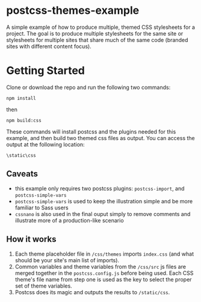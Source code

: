 # postcss-themes-example

A simple example of how to produce multiple, themed CSS stylesheets for a project. The goal is to produce multiple stylesheets for the same site or stylesheets for multiple sites that share much of the same code (branded sites with different content focus).

# Getting Started

Clone or download the repo and run the following two commands:

`npm install`

then

`npm build:css`

These commands will install postcss and the plugins needed for this example, and then build two themed css files as output. You can access the output at the following location:

`\static\css`

## Caveats

* this example only requires two postcss plugins: `postcss-import`, and `postcss-simple-vars`
* `postcss-simple-vars` is used to keep the illustration simple and be more familiar to Sass users
* `cssnano` is also used in the final ouput simply to remove comments and illustrate more of a production-like scenario

## How it works

1. Each theme placeholder file in `/css/themes` imports `index.css` (and what should be your site's main list of imports).
2. Common variables and theme variables from the `/css/src` js files are merged together in the `postcss.config.js` before being used. Each CSS theme's file name from step one is used as the key to select the proper set of theme variables.
3. Postcss does its magic and outputs the results to `/static/css`.
